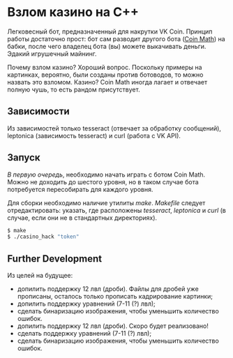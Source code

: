 # Взлом казино на С++

Легковесный бот, предназначенный для накрутки VK Coin.
Принцип работы достаточно прост: бот сам разводит другого бота ([Coin Math](https://vk.com/coinmath)) на бабки, после чего владелец бота (вы)
можете выкачивать деньги. Эдакий игрушечный майнинг.

Почему взлом казино? Хороший вопрос. Поскольку примеры на картинках, вероятно, были созданы против ботоводов,
то можно назвать это взломом. Казино? Coin Math иногда лагает и отвечает полную чушь, то есть рандом присутствует.


## Зависимости

Из зависимостей только tesseract (отвечает за обработку сообщений), 
leptonica (зависимость tesseract) и curl (работа с VK API).


## Запуск

*В первую очередь*, необходимо начать играть с ботом Coin Math. 
Можно не доходить до шестого уровня, но в таком случае бота потребуется пересобирать для каждого уровня.

Для сборки необходимо наличие утилиты _make_.
_Makefile_ следует отредактировать: указать, где расположены _tesseract_, _leptonica_ и _curl_
(в случае, если они не в стандартных директориях).
```bash
$ make
$ ./casino_hack "token"
```


## Further Development

Из целей на будущее:
* допилить поддержку 12 лвл (дроби).
    Файлы для дробей уже прописаны, осталось только прописать кадрирование картинки;
* допилить поддержку уравнений (7-11 (?) лвл);
* сделать бинаризацию изображения, чтобы уменьшить количество ошибок.
* допилить поддержку 12 лвл (дроби). Скоро будет реализовано!
* сделать поддержку уравнений (7-11 (?) лвл);
* сделать бинаризацию изображения, чтобы уменьшить количество ошибок.